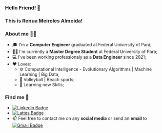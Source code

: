 ### Hello Friend! 👋
### This is **Renua Meireles Almeida**!


### About me 🙎‍♂️
- 🎓 I'm a **Computer Engineer** graduated at Federal University of Pará;
- 👨‍🎓 I'm currently a **Master Degree Student** at Federal University of Pará;
- 💻 I've been working professionaly as a **Data Engineer** since 2021;
- ❤️ Loves: 
  - ⚙️ Computational Intelligence - Evolutionary Algorithms | Machine Learning | Big Data;
  - 🏐 Volleyball | Beach sports;
  - 🧐 Learning new Skills;


### Find me 🔎
- [![Linkedin Badge](https://img.shields.io/badge/-Linkedin-blue?style=flat-square&logo=Linkedin&logoColor=white&link=https://www.linkedin.com/in/renua-meireles/)](https://www.linkedin.com/in/renua-meireles/) 
- [![Lattes Badge](https://img.shields.io/badge/-Lattes-blue?style=flat-square&logo=Discourse&logoColor=white&link=http://lattes.cnpq.br/9270684027010329/)](http://lattes.cnpq.br/9270684027010329) 
- 📫 Feel free to contact me on any **social media** or send an **email** to [![Gmail Badge](https://img.shields.io/badge/-renua.meireles@gmail.com-c14438?style=flat-square&logo=Gmail&logoColor=white&link=mailto:renua.meireles@gmail.com)](mailto:renua.meireles@gmail.com)
